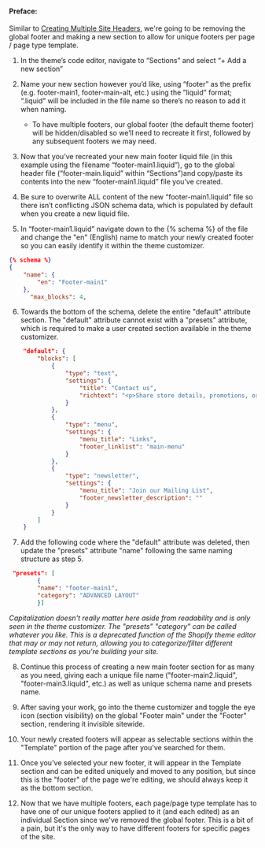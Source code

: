 #### Preface:

Similar to [Creating Multiple Site Headers](https://github.com/JRVarsity/VS-Documentation/blob/main/Creating%20Multiple%20Site%20Headers.md), we're going to be removing the global footer and making a new section to allow for unique footers per page / page type template.

1. In the theme’s code editor, navigate to “Sections” and select “+ Add a new section”

2. Name your new section however you’d like, using “footer” as the prefix (e.g. footer-main1, footer-main-alt, etc.) using the ”liquid” format; “.liquid” will be included in the file name so there’s no reason to add it when naming.

    - To have multiple footers, our global footer (the default theme footer) will be hidden/disabled so we’ll need to recreate it first, followed by  any subsequent footers we may need.

3. Now that you’ve recreated your new main footer liquid file (in this example using the filename “footer-main1.liquid”), go to the global header file (“footer-main.liquid” within “Sections”)and copy/paste its contents into the new “footer-main1.liquid” file you’ve created.

4. Be sure to overwrite ALL content of the new “footer-main1.liquid” file so there isn’t conflicting JSON schema data, which is populated by default when you create a new liquid file.

5. In “footer-main1.liquid” navigate down to the {% schema %} of the file and change the "en" (English) name to match your newly created footer so you can easily identify it within the theme customizer.

```json
{% schema %}
{
    "name": {
        "en": "Footer-main1"
    },
      "max_blocks": 4,
```

6. Towards the bottom of the schema, delete the entire "default" attribute section. The "default" attribute cannot exist with a "presets" attribute, which is required to make a user created section available in the theme customizer.

```json
    "default": {
        "blocks": [
            {
                "type": "text",
                "settings": {
                    "title": "Contact us",
                    "richtext": "<p>Share store details, promotions, or brand content with your customers.<\/p>"
                }
            },
            {
                "type": "menu",
                "settings": {
                    "menu_title": "Links",
                    "footer_linklist": "main-menu"
                }
            },
            {
                "type": "newsletter",
                "settings": {
                    "menu_title": "Join our Mailing List",
                    "footer_newsletter_description": ""
                }
            }
        ]
    }
```

7. Add the following code where the "default" attribute was deleted, then update the "presets" attribute "name" following the same naming structure as step 5.

```json
 "presets": [
        {
        "name": "footer-main1",
        "category": "ADVANCED LAYOUT"
        }]
```

<em>Capitalization doesn't really matter here aside from readability and is only seen in the theme customizer. The "presets" "category" can be called whatever you like. This is a deprecated function of the Shopify theme editor that may or may not return, allowing you to categorize/filter different template sections as you're building your site.</em>

8. Continue this process of creating a new main footer section for as many as you need, giving each a unique file name ("footer-main2.liquid", "footer-main3.liquid", etc.) as well as unique schema name and presets name.

9. After saving your work, go into the theme customizer and toggle the eye icon (section visibility) on the global "Footer main" under the "Footer" section, rendering it invisible sitewide.

10. Your newly created footers will appear as selectable sections within the "Template" portion of the page after you've searched for them.

11. Once you've selected your new footer, it will appear in the Template section and can be edited uniquely and moved to any position, but since this is the "footer" of the page we're editing, we should always keep it as the bottom section.

12. Now that we have multiple footers, each page/page type template has to have one of our unique footers applied to it (and each edited) as an individual Section since we've removed the global footer. This is a bit of a pain, but it's the only way to have different footers for specific pages of the site.
